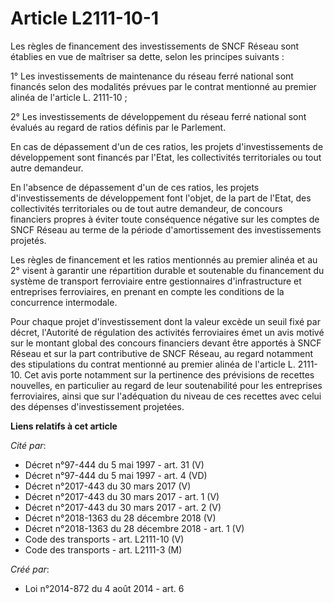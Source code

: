 # Article L2111-10-1

Les règles de financement des investissements de SNCF Réseau sont établies en vue de maîtriser sa dette, selon les principes
suivants : 

1° Les investissements de maintenance du réseau ferré national sont financés selon des modalités prévues par le contrat
mentionné au premier alinéa de l'article L. 2111-10 ; 

2° Les investissements de développement du réseau ferré national sont évalués au regard de ratios définis par le Parlement. 

En cas de dépassement d'un de ces ratios, les projets d'investissements de développement sont financés par l'Etat, les
collectivités territoriales ou tout autre demandeur. 

En l'absence de dépassement d'un de ces ratios, les projets d'investissements de développement font l'objet, de la part de
l'Etat, des collectivités territoriales ou de tout autre demandeur, de concours financiers propres à éviter toute conséquence
négative sur les comptes de SNCF Réseau au terme de la période d'amortissement des investissements projetés. 

Les règles de financement et les ratios mentionnés au premier alinéa et au 2° visent à garantir une répartition durable et
soutenable du financement du système de transport ferroviaire entre gestionnaires d'infrastructure et entreprises
ferroviaires, en prenant en compte les conditions de la concurrence intermodale. 

Pour chaque projet d'investissement dont la valeur excède un seuil fixé par décret, l'Autorité de régulation des activités
ferroviaires émet un avis motivé sur le montant global des concours financiers devant être apportés à SNCF Réseau et sur la
part contributive de SNCF Réseau, au regard notamment des stipulations du contrat mentionné au premier alinéa de l'article L.
2111-10. Cet avis porte notamment sur la pertinence des prévisions de recettes nouvelles, en particulier au regard de leur
soutenabilité pour les entreprises ferroviaires, ainsi que sur l'adéquation du niveau de ces recettes avec celui des dépenses
d'investissement projetées.

**Liens relatifs à cet article**

_Cité par_:

  - Décret n°97-444 du 5 mai 1997 - art. 31 (V)
  - Décret n°97-444 du 5 mai 1997 - art. 4 (VD)
  - Décret n°2017-443 du 30 mars 2017 (V)
  - Décret n°2017-443 du 30 mars 2017 - art. 1 (V)
  - Décret n°2017-443 du 30 mars 2017 - art. 2 (V)
  - Décret n°2018-1363 du 28 décembre 2018 (V)
  - Décret n°2018-1363 du 28 décembre 2018 - art. 1 (V)
  - Code des transports - art. L2111-10 (V)
  - Code des transports - art. L2111-3 (M)

_Créé par_:

  - Loi n°2014-872 du 4 août 2014 - art. 6
